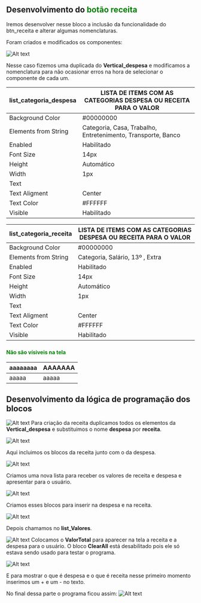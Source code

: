 ## Desenvolvimento do <spam style="color:green">botão receita</spam>

Iremos desenvolver nesse bloco a inclusão da funcionalidade do btn_receita e alterar algumas nomenclaturas.


 Foram criados e modificados os componentes:

![Alt text](image.png)

Nesse caso fizemos uma duplicada do __Vertical_despesa__ e modificamos a nomenclatura para não ocasionar erros na hora de selecionar o componente de cada um.


| list_categoria_despesa | LISTA DE ITEMS COM AS CATEGORIAS DESPESA OU RECEITA PARA O VALOR |
|---|---|
| Background Color | #00000000 |
| Elements from String | Categoria, Casa, Trabalho, Entretenimento, Transporte, Banco |
| Enabled | Habilitado |
| Font Size | 14px |
| Height | Automático |
| Width | 1px |
| Text |   |
| Text Aligment | Center |
| Text Color | #FFFFFF |
| Visible | Habilitado |


| list_categoria_receita | LISTA DE ITEMS COM AS CATEGORIAS DESPESA OU RECEITA PARA O VALOR |
|---|---|
| Background Color | #00000000 |
| Elements from String | Categoria, Salário, 13º , Extra |
| Enabled | Habilitado |
| Font Size | 14px |
| Height | Automático |
| Width | 1px |
| Text |   |
| Text Aligment | Center |
| Text Color | #FFFFFF |
| Visible | Habilitado |

### <h4 style='color:green'> Não são vísiveis na tela </h4>

| aaaaaaaa | AAAAAAA |
|---|---|
|aaaaa | aaaaa |



## Desenvolvimento da lógica de programação dos blocos

![Alt text](image-2.png)
Para criação da receita duplicamos todos os elementos da __Vertical_despesa__ e substituimos o nome __despesa__ por __receita__.

![Alt text](image-4.png)

Aqui incluimos os blocos da receita junto com o da despesa.

![Alt text](image-3.png)

Criamos uma nova lista para receber os valores de receita e despesa e apresentar para o usuário.

![Alt text](image-5.png)

Criamos esses blocos para inserir na despesa e na receita.

![Alt text](image-6.png)

Depois chamamos no __list_Valores__.


![Alt text](image-8.png)
Colocamos o __ValorTotal__ para aparecer na tela a receita e a despesa para o usuário.
O bloco __ClearAll__ está desabilitado pois ele só estava sendo usado para testar o programa.

![Alt text](image-11.png)

E para mostrar o que é despesa e o que é receita nesse primeiro momento inserimos um + e um - no texto.

No final dessa parte o programa ficou assim:
![Alt text](image-12.png)